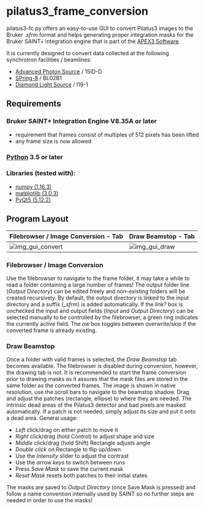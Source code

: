 # pilatus3_frame_conversion

pilatus3-fc.py offers an easy-to-use GUI to convert Pilatus3 images to the Bruker *.sfrm* format and helps generating proper integration masks for the Bruker SAINT+ integration engine that is part of the [APEX3 Software](https://www.bruker.com/products/x-ray-diffraction-and-elemental-analysis/single-crystal-x-ray-diffraction/sc-xrd-software/overview/sc-xrd-software/apex3.html).

It is currently designed to convert data collected at the following synchrotron facilities / beamlines:
  - [Advanced Photon Source](https://www.aps.anl.gov/) / 15ID-D
  - [SPring-8](http://www.spring8.or.jp/en/) / BL02B1
  - [Diamond Light Source](https://www.diamond.ac.uk/Home.html) / I19-1

## Requirements

### Bruker SAINT+ Integration Engine V8.35A or later
  - requirement that frames consist of multiples of 512 pixels has been lifted
  - any frame size is now allowed

### [Python](https://www.python.org/) 3.5 or later

### Libraries (tested with):
  - [numpy (1.16.3)](https://www.numpy.org/)
  - [matplotlib (3.0.3)](https://matplotlib.org/)
  - [PyQt5 (5.12.2)](https://www.riverbankcomputing.com/software/pyqt/intro/)

## Program Layout
Filebrowser / Image Conversion - Tab | Draw Beamstop - Tab
------------------------------------ | -------------------
![img_gui_convert](https://user-images.githubusercontent.com/48315771/57973478-82a81c00-79a9-11e9-88e6-2addb86d70c7.png) | ![img_gui_draw](https://user-images.githubusercontent.com/48315771/57973484-9a7fa000-79a9-11e9-9144-379d21f10f01.png)

### Filebrowser / Image Conversion
Use the filebrowser to navigate to the frame folder, it may take a while to read a folder containing a large number of frames! The output folder line (*Output Directory*) can be edited freely and non-existing folders will be created recursively. By default, the output directory is linked to the input directory and a suffix (*_sfrm*) is added automatically. If the *link?* box is unchecked the input and output fields (*Input* and *Output Directory*) can be selected manually to be controlled by the filebrowser, a green ring indicates the currently active field. The *ow* box toggles between overwrite/skip if the converted frame is already existing.

### Draw Beamstop
Once a folder with valid frames is selected, the *Draw Beamstop* tab becomes available. The filebrowser is disabled during conversion, however, the drawing tab is not. It is recommended to start the frame conversion prior to drawing masks as it assures that the mask files are stored in the same folder as the converted frames. The image is shown in native resolution, use the scroll bars to navigate to the beamstop shadow. Drag and adjust the patches (rectangle, ellipse) to where they are needed. The intrinsic dead areas of the Pilatus3 detector and bad pixels are masked automatically. If a patch is not needed, simply adjust its size and put it onto a dead area. General usage:
 - *Left* click/drag on either patch to move it
 - *Right* click/drag (hold Control) to adjust shape and size
 - *Middle* click/drag (hold Shift) Rectangle adjusts angle
 - *Double click* on Rectangle to flip up/down
 - Use the *Intensity* slider to adjust the contrast
 - Use the *arrow keys* to switch between runs
 - Press *Save Mask* to save the current mask
 - *Reset Mask* resets both patches to their initial states

The masks are saved to *Output Directory* (once Save Mask is pressed) and follow a name convention internally used by SAINT so no further steps are needed in order to use the masks!
